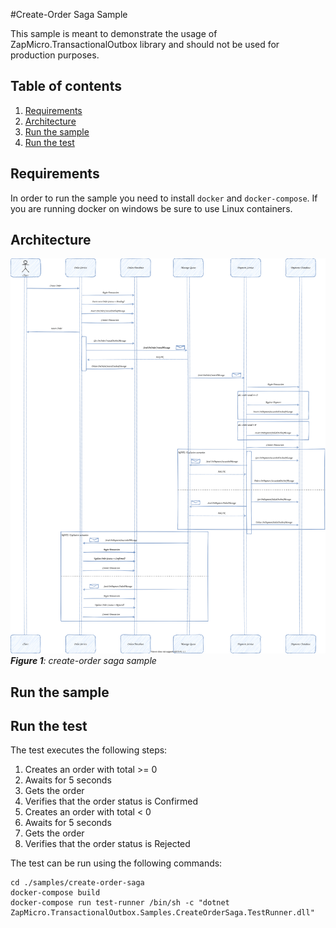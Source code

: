 #Create-Order Saga Sample

This sample is meant to demonstrate the usage of ZapMicro.TransactionalOutbox library and should not be used for production purposes.

## Table of contents

1. [Requirements](#requirements)
2. [Architecture](#architecture)
3. [Run the sample](#run-the-sample)
4. [Run the test](#run-the-test)

## Requirements

In order to run the sample you need to install `docker` and `docker-compose`.
If you are running docker on windows be sure to use Linux containers.

## Architecture

![Scenario Overview](./../../assets/images/create-order-saga-sample.svg) ***Figure 1**: create-order saga sample*

## Run the sample

## Run the test

The test executes the following steps:

1. Creates an order with total >= 0
2. Awaits for 5 seconds
3. Gets the order
4. Verifies that the order status is Confirmed
5. Creates an order with total < 0
6. Awaits for 5 seconds
7. Gets the order
8. Verifies that the order status is Rejected

The test can be run using the following commands:

```
cd ./samples/create-order-saga
docker-compose build
docker-compose run test-runner /bin/sh -c "dotnet ZapMicro.TransactionalOutbox.Samples.CreateOrderSaga.TestRunner.dll"
```